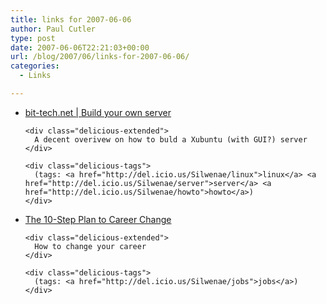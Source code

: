 ```yaml
---
title: links for 2007-06-06
author: Paul Cutler
type: post
date: 2007-06-06T22:21:03+00:00
url: /blog/2007/06/links-for-2007-06-06/
categories:
  - Links

---
```

<ul class="delicious">
  <li>
    <div class="delicious-link">
      <a href="http://www.bit-tech.net/bits/2007/06/05/build_your_own_server/1">bit-tech.net | Build your own server</a>
    </div>
    
    <div class="delicious-extended">
      A decent overivew on how to buld a Xubuntu (with GUI?) server
    </div>
    
    <div class="delicious-tags">
      (tags: <a href="http://del.icio.us/Silwenae/linux">linux</a> <a href="http://del.icio.us/Silwenae/server">server</a> <a href="http://del.icio.us/Silwenae/howto">howto</a>)
    </div>
  </li>
  
  <li>
    <div class="delicious-link">
      <a href="http://www.quintcareers.com/career_change.html">The 10-Step Plan to Career Change</a>
    </div>
    
    <div class="delicious-extended">
      How to change your career
    </div>
    
    <div class="delicious-tags">
      (tags: <a href="http://del.icio.us/Silwenae/jobs">jobs</a>)
    </div>
  </li>
</ul>